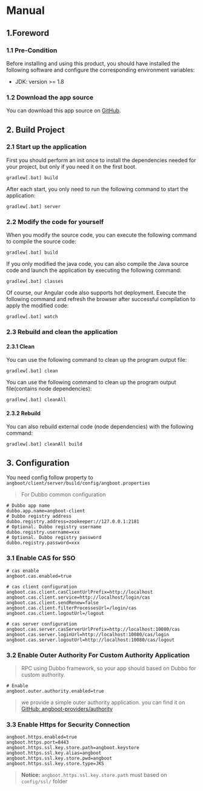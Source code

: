 # Manual
## 1.Foreword

### 1.1 Pre-Condition
Before installing and using this product, you should have installed the following software and configure the corresponding environment variables:
- JDK: version >= 1.8

### 1.2 Download the app source

You can download this app source on [GitHub](https://github.com/DreamLi1314/angboot).

## 2. Build Project
### 2.1 Start up the application
First you should perform an init once to install the dependencies needed for your project, but only if you need it on the first boot.
``` shell
gradlew[.bat] build
```
After each start, you only need to run the following command to start the application:
``` shell
gradlew[.bat] server
```

### 2.2 Modify the code for yourself
When you modify the source code, you can execute the following command to compile the source code:
``` shell
gradlew[.bat] build
```
If you only modified the java code, you can also compile the Java source code and launch the application by executing the following command:
``` shell
gradlew[.bat] classes
```
Of course, our Angular code also supports hot deployment. Execute the following command and refresh the browser after successful compilation to apply the modified code:
``` shell
gradlew[.bat] watch
```

### 2.3 Rebuild and clean the application
#### 2.3.1 Clean
You can use the following command to clean up the program output file:
``` shell
gradlew[.bat] clean
```

You can use the following command to clean up the program output file(contains node dependencies):
``` shell
gradlew[.bat] cleanAll
```

#### 2.3.2 Rebuild
You can also rebuild external code (node dependencies) with the following command:
``` shell
gradlew[.bat] cleanAll build
```

## 3. Configuration
You need config follow property to `angboot/client/server/build/config/angboot.properties`

> For Dubbo common configuration
``` properties
# Dubbo app name
dubbo.app.name=angboot-client
# Dubbo registry address
dubbo.registry.address=zookeeper://127.0.0.1:2181
# Optional. Dubbo registry username
dubbo.registry.username=xxx
# Optional. Dubbo registry password
dubbo.registry.password=xxx
```

### 3.1 Enable CAS for SSO
``` properties
# cas enable
angboot.cas.enabled=true

# cas client configuration
angboot.cas.client.casClientUrlPrefix=http://localhost
angboot.cas.client.service=http://localhost/login/cas
angboot.cas.client.sendRenew=false
angboot.cas.client.filterProcessesUrl=/login/cas
angboot.cas.client.logoutUrl=/logout

# cas server configuration
angboot.cas.server.casServerUrlPrefix=http://localhost:10080/cas
angboot.cas.server.loginUrl=http://localhost:10080/cas/login
angboot.cas.server.logoutUrl=http://localhost:10080/cas/logout
```

### 3.2 Enable Outer Authority For Custom Authority Application
> RPC using Dubbo framework, so your app should based on Dubbo for custom authority.
``` properties
# Enable
angboot.outer.authority.enabled=true
```
> we provide a simple outer authority application. you can find it on [GitHub: angboot-providers/authority](https://github.com/DreamLi1314/angboot-providers/tree/master/authority)

### 3.3 Enable Https for Security Connection

``` properties
angboot.https.enabled=true
angboot.https.port=8443
angboot.https.ssl.key.store.path=angboot.keystore
angboot.https.ssl.key.alias=angboot
angboot.https.ssl.key.store.pwd=angboot
angboot.https.ssl.key.store.type=JKS
```

> **Notice:** `angboot.https.ssl.key.store.path` must based on `config/ssl/` folder

